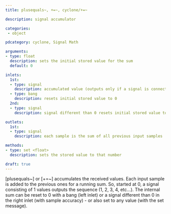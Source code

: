 ```yaml
---
title: plusequals~, +=~, cyclone/+=~

description: signal accumulator

categories:
 - object

pdcategory: cyclone, Signal Math

arguments:
- type: float
  description: sets the initial stored value for the sum
  default: 0

inlets:
  1st:
  - type: signal
    description: accumulated value (outputs only if a signal is connected)
  - type: bang
    description: resets initial stored value to 0
  2nd:
  - type: signal
    description: signal different than 0 resets initial stored value to 0

outlets:
  1st:
  - type: signal
    description: each sample is the sum of all previous input samples

methods:
- type: set <float>
  description: sets the stored value to that number

draft: true
---
```


[plusequals~] or [+=~] accumulates the received values. Each input sample is added to the previous ones for a running sum. So, started at 0, a signal consisting of 1 values outputs the sequence (1, 2, 3, 4, etc...).
The internal sum can be reset to 0 with a bang (left inlet) or a signal different than 0 in the right inlet (with sample accuracy) - or also set to any value (with the set message).
